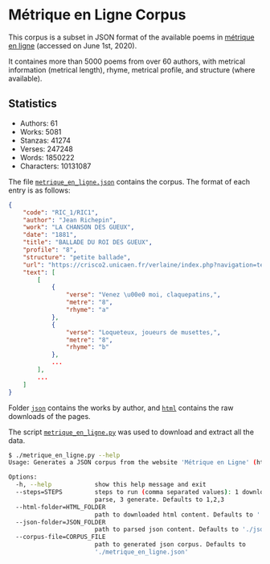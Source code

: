 # Métrique en Ligne Corpus
This corpus is a subset in JSON format of the available poems in [métrique en ligne](https://crisco2.unicaen.fr/verlaine/index.php?navigation=accueil) (accessed on June 1st, 2020).

It containes more than 5000 poems from over 60 authors, with metrical information (metrical length), rhyme, metrical profile, and structure (where available).

Statistics
----------
- Authors: 61
- Works: 5081
- Stanzas: 41274
- Verses: 247248
- Words: 1850222
- Characters: 10131087


The file [`metrique_en_ligne.json`](./metrique_en_ligne.json) contains the corpus. The format of each entry is as follows:
```json
{
    "code": "RIC_1/RIC1",
    "author": "Jean Richepin",
    "work": "LA CHANSON DES GUEUX",
    "date": "1881",
    "title": "BALLADE DU ROI DES GUEUX",
    "profile": "8",
    "structure": "petite ballade",
    "url": "https://crisco2.unicaen.fr/verlaine/index.php?navigation=textesauteurs&auteur=RIC_1&code_text=RIC1_7",
    "text": [
        [
            {
                "verse": "Venez \u00e0 moi, claquepatins,",
                "metre": "8",
                "rhyme": "a"
            },
            {
                "verse": "Loqueteux, joueurs de musettes,",
                "metre": "8",
                "rhyme": "b"
            },
            ...
        ],
        ...
    ]
}
```

Folder [`json`](./json) contains the works by author, and [`html`](./html) contains the raw downloads of the pages.

The script [`metrique_en_ligne.py`](./metrique_en_ligne.py) was used to download and extract all the data.
```bash
$ ./metrique_en_ligne.py --help
Usage: Generates a JSON corpus from the website 'Métrique en Ligne' (https://crisco2.unicaen.fr/verlaine/)

Options:
  -h, --help            show this help message and exit
  --steps=STEPS         steps to run (comma separated values): 1 download, 2
                        parse, 3 generate. Defaults to 1,2,3
  --html-folder=HTML_FOLDER
                        path to downloaded html content. Defaults to './html'
  --json-folder=JSON_FOLDER
                        path to parsed json content. Defaults to './json'
  --corpus-file=CORPUS_FILE
                        path to generated json corpus. Defaults to
                        './metrique_en_ligne.json'

```
